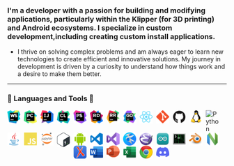 ### I'm a developer with a passion for building and modifying applications, particularly within the Klipper (for 3D printing) and Android ecosystems. I specialize in custom development,including creating custom install applications.

* I thrive on solving complex problems and am always eager to learn new technologies to create efficient and innovative
solutions. My journey in development is driven by a curiosity to understand how things work and a desire to make them better.
- - -
### 🧰 Languages and Tools 🧰

<!--suppress HtmlDeprecatedAttribute, CheckImageSize -->
<img align="left" alt="WebStorm" width="30px" style="padding-right:8px;" src="icons/webstorm-128.png"/>
<img align="left" alt="PyCharm" width="30px" style="padding-right:8px;" src="icons/pycharm-128.png"/>
<img align="left" alt="IntelliJ" width="30px" style="padding-right:8px;" src="icons/intellij-idea-128.png"/>
<img align="left" alt="Clion" width="30px" style="padding-right:8px;" src="icons/clion-128.png"/>
<img align="left" alt="PhPStorm" width="30px" style="padding-right:8px;" src="icons/phpstorm-128.png"/>
<img align="left" alt="Rider" width="30px" style="padding-right:8px;" src="icons/rider-128.png"/>
<img align="left" alt="RustRover" width="30px" style="padding-right:8px;" src="icons/rustrover-128.png"/>
<img align="left" alt="GoLand" width="30px" style="padding-right:8px;" src="icons/goland-128.png"/>
<img align="left" alt="Atom" width="30px" style="padding-right:8px;" src="icons/atom.svg"/>
<img align="left" alt="Git" width="30px" style="padding-right:8px;" src="icons/git.svg" />
<img align="left" alt="GitHub" width="30px" style="padding-right:8px;" src="icons/github.svg"/>
<img align="left" alt="Linux" width="30px" style="padding-right:8px;" src="icons/linux.svg"/>
<img align="left" alt="Python" width="30px" style="padding-right:8px;" src="icons/python-128-1.png"/>
<img align="left" alt="Java" width="30px" style="padding-right:8px;" src="icons/java.svg"/>
<img align="left" alt="JavaScript" width="30px" style="padding-right:8px;" src="icons/javascript.svg" />
<img align="left" alt="Jupyter" width="30px" style="padding-right:8px;" src="icons/jupyter-128.png"/>



<img align="left" alt="Bash" width="30px" style="padding-right:8px;" src="icons/bash-128.png"/>
<img align="left" alt="Android Studio" width="30px" style="padding-right:8px;" src="icons/android-studio-128.png"/>
<img align="left" alt="VS_Code" width="30px" style="padding-right:8px;" src="icons/vs-code-128.png"/>
<img align="left" alt="Visual_Studio" width="30px" style="padding-right:8px;" src="icons/visual-studio-128.png"/>
<img align="left" alt="Kate" width="30px" style="padding-right:8px;" src="icons/kate-128.png"/>
<img align="left" alt="Emacs" width="30px" style="padding-right:8px;" src="icons/emacs-128.png"/>
<img align="left" alt="Arduino" width="30px" style="padding-right:8px;" src="icons/arduino-ide-128.png"/>
<img align="left" alt="Terminal" width="30px" style="padding-right:8px;" src="icons/terminal-128.png"/>
<img align="left" alt="Blender" width="30px" style="padding-right:8px;" src="icons/blender-128.png"/>
<img align="left" alt="NeoVim" width="30px" style="padding-right:8px;" src="icons/neovim-128.png"/>
<img align="left" alt="Oxygen" width="30px" style="padding-right:8px;" src="icons/oxygen-128.png"/>
<img align="left" alt="Word" width="30px" style="padding-right:8px;" src="icons/word-128.png"/>
<img align="left" alt="PowerPoint" width="30px" style="padding-right:8px;" src="icons/powerpoint-128.png"/>
<img align="left" alt="Excel" width="30px" style="padding-right:8px;" src="icons/excel-128.png"/>
<img align="left" alt="Chrome" width="30px" style="padding-right:8px;" src="icons/chrome-128.png"/>
<img align="left" alt="Discord" width="30px" style="padding-right:8px;" src="icons/discord-128.png"/>